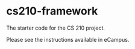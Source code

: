 # cs210-framework

The starter code for the CS 210 project.

Please see the instructions available in eCampus.
